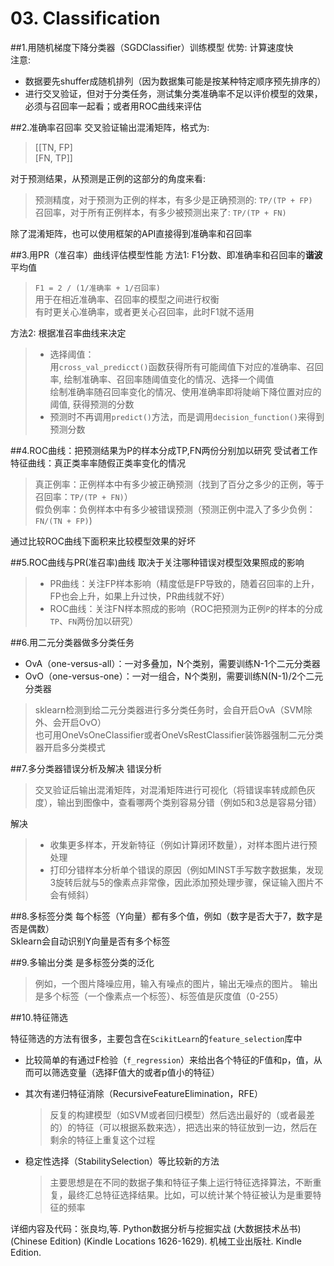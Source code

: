 
# 03. Classification

##1.用随机梯度下降分类器（SGDClassifier）训练模型
优势: 计算速度快<br/>
注意: 

* 数据要先shuffer成随机排列（因为数据集可能是按某种特定顺序预先排序的）
* 进行交叉验证，但对于分类任务，测试集分类准确率不足以评价模型的效果，必须与召回率一起看；或者用ROC曲线来评估

##2.准确率召回率
交叉验证输出混淆矩阵，格式为: 

> [[TN, FP]<br/>
> [FN, TP]]

对于预测结果，从预测是正例的这部分的角度来看: <br/>
> 预测精度，对于预测为正例的样本，有多少是正确预测的: `TP/(TP + FP)` <br/>
> 召回率，对于所有正例样本，有多少被预测出来了: `TP/(TP + FN)` <br/>

除了混淆矩阵，也可以使用框架的API直接得到准确率和召回率
 
##3.用PR（准召率）曲线评估模型性能
方法1:  F1分数、即准确率和召回率的**谐波**平均值 
> `F1 = 2 / (1/准确率 + 1/召回率)` </br>
> 用于在相近准确率、召回率的模型之间进行权衡 </br>
> 有时更关心准确率，或者更关心召回率，此时F1就不适用

方法2:  根据准召率曲线来决定<br/>
> * 选择阈值：<br/>
> 用`cross_val_predicct()`函数获得所有可能阈值下对应的准确率、召回率, 绘制准确率、召回率随阈值变化的情况、选择一个阈值<br/>
> 绘制准确率随召回率变化的情况、使用准确率即将陡峭下降位置对应的阈值, 获得预测的分数
> * 预测时不再调用`predict()`方法，而是调用`decision_function()`来得到预测分数

##4.ROC曲线：把预测结果为P的样本分成TP,FN两份分别加以研究
受试者工作特征曲线：真正类率率随假正类率变化的情况 <br/>
> 真正例率：正例样本中有多少被正确预测（找到了百分之多少的正例，等于召回率：`TP/(TP + FN)`）<br/>
> 假负例率：负例样本中有多少被错误预测（预测正例中混入了多少负例：`FN/(TN + FP)`) 

通过比较ROC曲线下面积来比较模型效果的好坏

##5.ROC曲线与PR(准召率)曲线
取决于关注哪种错误对模型效果照成的影响 <br/>
> * PR曲线：关注FP样本影响（精度低是FP导致的，随着召回率的上升，FP也会上升，如果上升过快，PR曲线就不好）<br/>
> * ROC曲线：关注FN样本照成的影响（ROC把预测为正例`P`的样本的分成`TP`、`FN`两份加以研究）

##6.用二元分类器做多分类任务
* OvA（one-versus-all）：一对多叠加，N个类别，需要训练N-1个二元分类器<br/>
* OvO（one-versus-one）：一对一组合，N个类别，需要训练N(N-1)/2个二元分类器<br/>

> sklearn检测到给二元分类器进行多分类任务时，会自开启OvA（SVM除外、会开启OvO）<br/>
> 也可用OneVsOneClassifier或者OneVsRestClassifier装饰器强制二元分类器开启多分类模式

##7.多分类器错误分析及解决
错误分析
> 交叉验证后输出混淆矩阵，对混淆矩阵进行可视化（将错误率转成颜色灰度），输出到图像中，查看哪两个类别容易分错（例如5和3总是容易分错）

解决
> * 收集更多样本，开发新特征（例如计算闭环数量），对样本图片进行预处理
> * 打印分错样本分析单个错误的原因（例如MINST手写数字数据集，发现3旋转后就与5的像素点非常像，因此添加预处理步骤，保证输入图片不会有倾斜）

##8.多标签分类
每个标签（Y向量）都有多个值，例如（数字是否大于7，数字是否是偶数）<br/>
Sklearn会自动识别Y向量是否有多个标签

##9.多输出分类
是多标签分类的泛化<br/>
> 例如，一个图片降噪应用，输入有噪点的图片，输出无噪点的图片。
输出是多个标签（一个像素点一个标签）、标签值是灰度值（0-255）

##10.特征筛选

特征筛选的方法有很多，主要包含在`ScikitLearn`的`feature_selection`库中

* 比较简单的有通过F检验（`f_regression`）来给出各个特征的F值和p，值，从而可以筛选变量（选择F值大的或者p值小的特征）
* 其次有递归特征消除（RecursiveFeatureElimination，RFE）
	
	> 反复的构建模型（如SVM或者回归模型）然后选出最好的（或者最差的）的特征（可以根据系数来选），把选出来的特征放到一边，然后在剩余的特征上重复这个过程
	
* 稳定性选择（StabilitySelection）等比较新的方法

	> 主要思想是在不同的数据子集和特征子集上运行特征选择算法，不断重复，最终汇总特征选择结果。比如，可以统计某个特征被认为是重要特征的频率


详细内容及代码：张良均,等. Python数据分析与挖掘实战 (大数据技术丛书) (Chinese Edition) (Kindle Locations 1626-1629). 机械工业出版社. Kindle Edition. 

